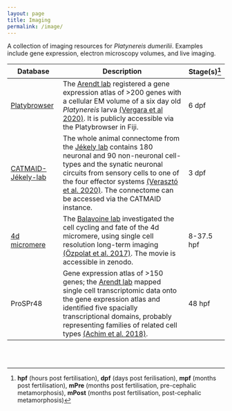 ```yaml
---
layout: page
title: Imaging
permalink: /image/
---
```



A collection of imaging resources for *Platynereis dumerilii*. Examples include gene expression, electron microscopy volumes, and live imaging.

| Database | Description | Stage(s)[^1] |   
| -------- | ----------- | ------------ |
| [Platybrowser](https://github.com/mobie/mobie-viewer-fiji#mmb-fiji) | The [Arendt lab](labs.md#arendt-lab) registered a gene expression atlas of >200 genes with a cellular EM volume of a six day old *Platynereis* larva [(Vergara et al 2020)](https://www.biorxiv.org/content/10.1101/2020.02.26.961037v1). It is publicly accessible via the Platybrowser in Fiji. | 6 dpf |
| [CATMAID-Jékely-lab](https://catmaid.jekelylab.ex.ac.uk) | The whole animal connectome from the [Jékely lab](labs.md#jékely-lab) contains 180 neuronal and 90 non-neuronal cell-types and the synatic neuronal circuits from sensory cells to one of the four effector systems [(Verasztó et al. 2020)](https://www.biorxiv.org/content/10.1101/2020.08.21.260984v2). The connectome can be accessed via the CATMAID instance. | 3 dpf |
| [4d micromere](https://zenodo.org/record/1063531#.X_x1nGRKj64) | The [Balavoine lab](labs.md#balavoine-lab) investigated the cell cycling and fate of the  4d micromere, using single cell resolution long-term imaging [(Özpolat et al. 2017)](https://elifesciences.org/articles/30463). The movie is accessible in zenodo.| 8-37.5 hpf |
| ProSPr48 | Gene expression atlas of >150 genes; the [Arendt lab](labs.md#arendt-lab) mapped single cell transcriptomic data onto the gene expression atlas and identified five spacially transcriptional domains, probably representing families of related cell types [(Achim et al. 2018)](https://academic.oup.com/mbe/article/35/5/1047/4823215). | 48 hpf|

<br>
<br>

[^1]: **hpf** (hours post fertilisation), **dpf** (days post ferilisation), **mpf** (months post fertilisation), **mPre** (months post fertilisation, pre-cephalic metamorphosis), **mPost** (months post fertilisation, post-cephalic metamorphosis)
